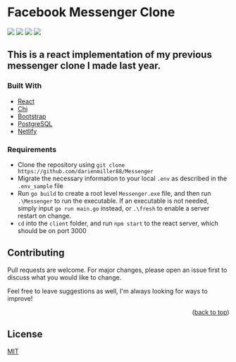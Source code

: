 # Facebook Messenger Clone

![](https://img.shields.io/badge/made%20by-DarienMiller-blue)
![](https://img.shields.io/badge/Golang-1.17-yellow)
![](https://img.shields.io/badge/React-red)
![](https://img.shields.io/badge/MongoDB-Cloud-green)

## This is a react implementation of my previous messenger clone I made last year.

### Built With

* [React](https://reactjs.org)
* [Chi](https://github.com/go-chi/chi)
* [Bootstrap](https://getbootstrap.com)
* [PostgreSQL](https://www.mongodb.com/cloud/atlas)
* [Netlify](https://bit.ly/3q4pcJz)

### Requirements
* Clone the repository using `git clone https://github.com/darienmiller88/Messenger`
* Migrate the necessary information to your local `.env` as described in the `.env_sample` file
* Run `go build` to create a root level `Messenger.exe` file, and then run `.\Messenger` to run the executable. If an executable is not needed, simply input `go run main.go` instead, or `.\fresh` to enable a server restart on change.
* `cd` into the `client` folder, and run `npm start` to the react server, which should be on port 3000

## Contributing
Pull requests are welcome. For major changes, please open an issue first to discuss what you would like to change.

Feel free to leave suggestions as well, I'm always looking for ways to improve!

<p align="right">(<a href="#top">back to top</a>)</p>

## License
[MIT](https://choosealicense.com/licenses/mit/)